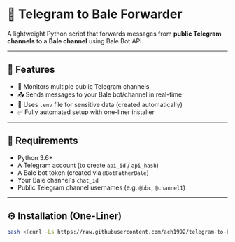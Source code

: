 # 📲 Telegram to Bale Forwarder

A lightweight Python script that forwards messages from **public Telegram channels** to a **Bale channel** using Bale Bot API.

---

## 🚀 Features

- 📡 Monitors multiple public Telegram channels
- 📤 Sends messages to your Bale bot/channel in real-time
- 🔐 Uses `.env` file for sensitive data (created automatically)
- ✅ Fully automated setup with one-liner installer

---

## 🔧 Requirements

- Python 3.6+
- A Telegram account (to create `api_id` / `api_hash`)
- A Bale bot token (created via `@BotFatherBale`)
- Your Bale channel's `chat_id`
- Public Telegram channel usernames (e.g. `@bbc`, `@channel1`)

---

## ⚙️ Installation (One-Liner)

```bash
bash <(curl -Ls https://raw.githubusercontent.com/ach1992/telegram-to-bale/main/install.sh)

